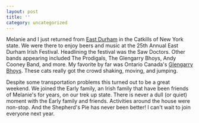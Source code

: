 ```yaml
---
layout: post
title: ''
category: uncategorized
---
```


Melanie and I just returned from [East Durham](http://www.east-durham.org/) in the Catkills of New York state.  We were there to enjoy beers and music at the 25th Annual East Durham Irish Festival.  Headlining the festival was the Saw Doctors.  Other bands appearing included The Prodigals, The Glengarry Bhoys, Andy Cooney Band, and more.  My favorite by far was Ontario Canada's [Glengarry Bhoys](http://www.glengarrybhoys.com/).  These cats really got the crowd shaking, moving, and jumping.

Despite some transportation problems this turned out to be a great weekend.  We joined the Early family, an Irish family that have been friends of Melanie's for years, on our trek up state.  There is never a dull (or quiet) moment with the Early family and friends.  Activities around the house were non-stop.  And the Shepherd's Pie has never been better!  I can't wait to join everyone next year.

